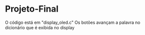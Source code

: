 ﻿# Projeto-Final
 O código está em "display_oled.c"
 Os botões avançam a palavra no dicionário que é exibida no display
